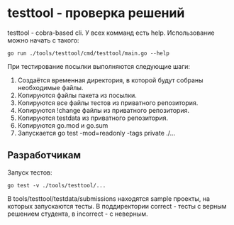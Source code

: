 # testtool - проверка решений

testtool - cobra-based cli. У всех комманд есть help.
Использование можно начать с такого:
```
go run ./tools/testtool/cmd/testtool/main.go --help
```

При тестирование посылки выполняются следующие шаги:
1. Создаётся временная директория, в которой будут собраны необходимые файлы.
2. Копируются файлы пакета из посылки.
3. Копируются все файлы тестов из приватного репозитория.
4. Копируются !change файлы из приватного репозитория.
5. Копируются testdata из приватного репозитория.
6. Копируются go.mod и go.sum
7. Запускается go test -mod=readonly -tags private ./...

## Разработчикам

Запуск тестов:
```
go test -v ./tools/testtool/...
```

В tools/testtool/testdata/submissions находятся sample проекты, на которых запускаются тесты.
В поддиректории correct - тесты с верным решением студента, в incorrect - c неверным.
